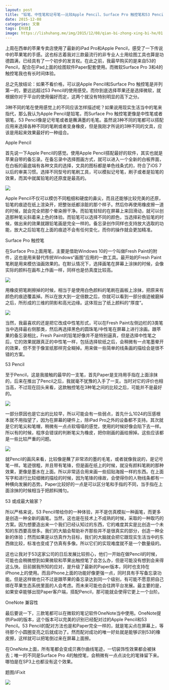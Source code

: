 ```yaml
---
layout: post
title: "铅笔、中性笔和记号笔——比较Apple Pencil、Surface Pro 触控笔和53 Pencil"
date: 2015-12-08
categories: 文章
tags: [科技]
image: https://lishuhang.me/img/2015/12/08/qian-bi-zhong-xing-bi-he/01.png
---
```


上周在西单的苹果专卖店使用了最新的iPad Pro和Apple Pencil，感受了一下传说中的苹果笔的手感。这也标志着我对三款最流行的非专业人士用绘图工具也算是功德圆满，已经具有了一个初步的发言权。在此之前，我最早购买的是来自53的Pencil，配合在iPad上面的绘图软件Paper配套使用。而微软Surface Pro 3和4的触控笔我也有长时间体验。

总之先放结论：如果不看价格，可以说Apple Pencil和Surface Pro 触控笔是并列第一的，要远远超过53 Pencil的使用感受。而你到底选择苹果还是选择微软，就根据你对于平台的使用偏好而定，这两个就没有特别明显的高下之分。

3种不同的笔在使用感觉上的不同应该怎样描述呢？如果说用现实生活当中的笔来指代，那么我认为Apple Pencil是铅笔，而Surface Pro 触控笔更像是中性笔或者钢笔，53 Pencil像是记号笔或者是蘸满墨的毛笔。虽然说3种不同的笔都可以搭配应用来选择各种不同的笔刷或者变身橡皮，但是我刚才所说的3种不同的文具，应该是用起来效果最好的一种组合。

Apple Pencil

首先说一下Apple Pencil的感觉。使用Apple Pencil搭配最好的软件，其实也就是苹果自带的备忘录。在备忘录中选择图画方式，就可以进入一个全新的白板界面，在白板的最底端有各种文具的选择，文具的图标都是单色线条式的，符合了iOS 7以后的审美习惯。选择不同型号的笔刷工具，可以模拟记号笔，刷子或者是铅笔的效果，而其中就属铅笔的还原度是最高的。

![](http://mmbiz.qpic.cn/mmbiz/AdRKyBVLoHJbszgyibbWRpoCJQVFnMTLkBZBvRj6cPFc0vSlEo2icv6YWMaOEzU9iagO59jCKTibTp9FVianAoYjWrQ/0?wx_fmt=jpeg)

Apple Pencil不仅可以模仿不同粗细和硬度的鼻尖，而且还能够比较完美的还原，铅笔的痕迹在纸上渲染开，把整张纸都涂脏的那个样子。然后你再使用橡皮擦一道的时候，就会完全把那个晕染擦干净。而铅笔轻轻的在屏幕上来回滑动，就可以创造那种笔尖斜着来上色的体验。而铅笔可以选择不同的颜色，当选择彩色铅笔的时候，做出来的效果就跟铅笔画是完全一样的。备忘录创作同样也支持放大选取的功能，放大之后铅笔在上面的痕迹不会有任何变化，而你的操作就会更加精准。

Surface Pro 触控笔

在Surface Pro上面用笔，主要是借助Windows 10的一个叫做Fresh Paint的附件，这也是用来替代传统Windows“画图”应用的一款工具。最开始的Fresh Paint笔刷是用来模仿油画效果的。在默认情况下，选择画笔在屏幕上涂抹的时候，会像实际的颜料在画布上作画一样，同样也是仿真度比较高。

![](https://lishuhang.me/img/2015/12/08/qian-bi-zhong-xing-bi-he/01.png)

用橡皮把笔刷擦掉的时候，相当于是使用白色颜料的笔刷在画板上涂抹，把原来有颜色的痕迹覆盖掉。所以在放大到一定倍数之后，你就可以看到一部分痕迹被磨掉之后，所形成的三维的阴影和高光边缘。这体现出了纸上颜料的“厚度”。

![](https://lishuhang.me/img/2015/12/08/qian-bi-zhong-xing-bi-he/02.png)

当然，我最喜欢的还是把它改成中性笔形式，可以在Fresh Paint左侧边栏的3类笔当中选择最右侧那类，然后再选择黑色的圆珠笔/中性笔在屏幕上进行涂画。跟苹果的备忘录相比，Fresh Paint的铅笔好像并不是特别逼真，但是选择中性笔之后，它的效果就跟真正的中性笔一样，包括选择软纸之后，会稍微有一点笔墨晕开的效果，但不至于像宣纸那样完全糊掉。用来做一些简单的线条画的描绘会是很不错的方案。

53 Pencil

至于Pencil，这是我接触的最早的一支笔，首先Paper是支持用手指在上面涂抹的，后来在推出了Pencil之后，我就毫不犹豫的入手了一支。当时对它的评价也相当高，不过现在回头来看，这款触控笔在3种笔之间的比较之后，可能并不是最好的。

![](https://lishuhang.me/img/2015/12/08/qian-bi-zhong-xing-bi-he/03.jpg)

一部分原因也是它出的比较早，所以可能会有一些弱点，首先什么1024的压感根本就不用指望了，因为在屏幕的硬件上，除iPad Pro之外的设备都不支持。其次就是它的笔尖和笔帽，稍微有一点点软塌塌的感觉，使用的时候好像会陷下去一样。所以有的时候，程序会错误的判断笔尖为橡皮，把你刚画的画给擦掉。这些应该都是一些比较严重的问题。

![](https://lishuhang.me/img/2015/12/08/qian-bi-zhong-xing-bi-he/04.png)

就Pencil的画风来看，比较像是蘸了非常浓的墨的毛笔，或者就像我说的，是记号笔一样。笔迹很粗，并且带有笔锋，但是画在纸上的时候，就没有颜料笔刷的那种效果，更像是墨水在上面。所以非常适合用来画一些招贴海报一样的东西。在上面写字和进行比较细微的描绘的时候，因为笔锋的缘故，会使得你的人物线条都有一种横向发展的态势。Paper比较好的一点是可以区分笔和手指的不同，当手指在上面涂抹的时候相当于把颜料摊匀。

53 或成最大输家？

所以严格来说，53 Pencil带给你的一种体验，并不是仿真模拟一种画笔，而更多是创造一种全新的画笔。当然，这也是在技术上不成熟的时候，采取的一种取巧的方案。因为想要造出来一个我们已经认知过的东西，它的难度其实是比创造一个未知的东西要高很多。我们的大脑会帮助补齐那些并不是很真实的部分，创造一种全新的体验；然而如果是以仿真作为目标，我们的大脑就会把它跟现实生活当中的东西做比较，标准也变成了仿真有多像。所以它们的实现难度就不是一个数量级的。

这也让我对于53这家公司的日后发展比较担心，他们一开始在做Pencil的时候，可能也会稍微想到如果微软和苹果出触控笔了会怎么办，但是可能没有想到会来得这么快。目前据我所知的应对，是升级了最新的Paper版本，同时也支持在iPhone上的使用。而且iPhone上面的功能好像更强一点，同时具有手写备忘录功能。但是这样做也只不过是跟苹果的备忘录达到同一个级别，有可能不愿意把自己绑在苹果生态系统里面的人会考虑。而未来可能也会往跨平台发展。最主要的是，如果安卓能够出现Paper客户端，搭配Pencil，那可能就会使得它更上一个台阶。

OneNote 兼容性

最后要说一下，三款笔都可以在微软的笔记软件OneNote当中使用。OneNote提供iPad的版本，这个版本可以完美的识别已经配对过的Apple Pencil和53 Pencil。53 Pencil的配对方法也是和Paper完全一样的，就是笔尖点在屏幕上，等待那个小圆圈变亮之后就成功了。然而配对成功的唯一好处就是能够识别53的橡皮擦，这样就可以把笔倒过来在屏幕上面擦。

在OneNote上面，所有笔都会变成贝赛尔曲线笔迹，一切装饰性效果都会被抹去；唯一的不同是Surface Pro 4的触控笔，会稍微有一点点淡化的笔锋留下来。哪怕是在SP3上也都没有这个效果。

题图/iFixit

![](https://lishuhang.me/img/2015/12/08/qian-bi-zhong-xing-bi-he/05.jpg)